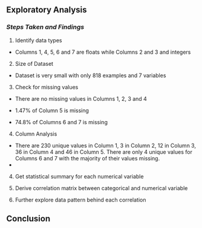 ## Exploratory Analysis

### *Steps Taken and Findings*
1. Identify data types
  - Columns 1, 4, 5, 6 and 7 are floats while Columns 2 and 3 and integers
  
2. Size of Dataset
  - Dataset is very small with only 818 examples and 7 variables
  
3. Check for missing values 

  - There are no missing values in Columns 1, 2, 3 and 4
  
  - 1.47% of Column 5 is missing
  
  - 74.8% of Columns 6 and 7 is missing
  
  
4. Column Analysis
  - There are 230 unique values in Column 1, 3 in Column 2, 12 in Column 3, 36 in Column 4 and 46 in Column 5. There are only 4 unique values for Columns 6 and 7       with the majority of their values missing.
  -
4. Get statistical summary for each numerical variable

5. Derive correlation matrix between categorical and numerical variable

6. Further explore data pattern behind each correlation





## Conclusion
